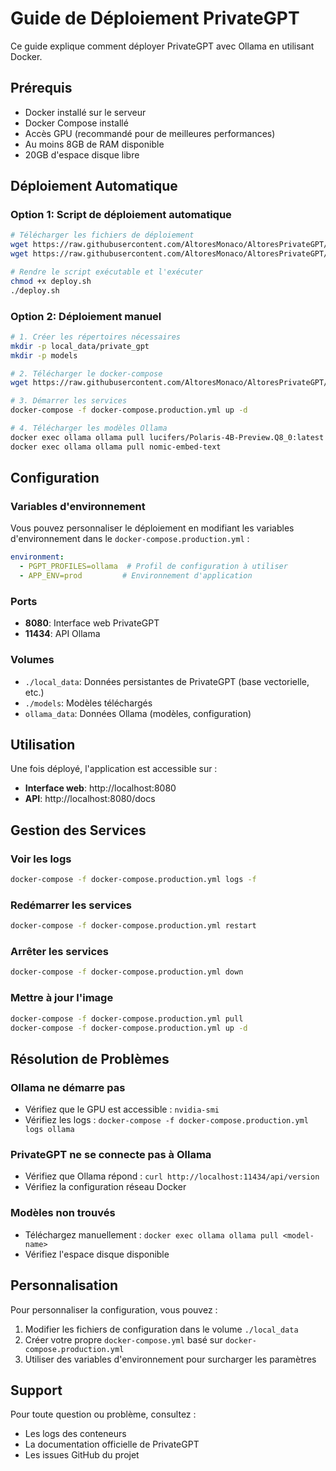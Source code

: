 # Guide de Déploiement PrivateGPT

Ce guide explique comment déployer PrivateGPT avec Ollama en utilisant Docker.

## Prérequis

- Docker installé sur le serveur
- Docker Compose installé
- Accès GPU (recommandé pour de meilleures performances)
- Au moins 8GB de RAM disponible
- 20GB d'espace disque libre

## Déploiement Automatique

### Option 1: Script de déploiement automatique

```bash
# Télécharger les fichiers de déploiement
wget https://raw.githubusercontent.com/AltoresMonaco/AltoresPrivateGPT/main/docker-compose.production.yml
wget https://raw.githubusercontent.com/AltoresMonaco/AltoresPrivateGPT/main/deploy.sh

# Rendre le script exécutable et l'exécuter
chmod +x deploy.sh
./deploy.sh
```

### Option 2: Déploiement manuel

```bash
# 1. Créer les répertoires nécessaires
mkdir -p local_data/private_gpt
mkdir -p models

# 2. Télécharger le docker-compose
wget https://raw.githubusercontent.com/AltoresMonaco/AltoresPrivateGPT/main/docker-compose.production.yml

# 3. Démarrer les services
docker-compose -f docker-compose.production.yml up -d

# 4. Télécharger les modèles Ollama
docker exec ollama ollama pull lucifers/Polaris-4B-Preview.Q8_0:latest
docker exec ollama ollama pull nomic-embed-text
```

## Configuration

### Variables d'environnement

Vous pouvez personnaliser le déploiement en modifiant les variables d'environnement dans le `docker-compose.production.yml` :

```yaml
environment:
  - PGPT_PROFILES=ollama  # Profil de configuration à utiliser
  - APP_ENV=prod         # Environnement d'application
```

### Ports

- **8080**: Interface web PrivateGPT
- **11434**: API Ollama

### Volumes

- `./local_data`: Données persistantes de PrivateGPT (base vectorielle, etc.)
- `./models`: Modèles téléchargés
- `ollama_data`: Données Ollama (modèles, configuration)

## Utilisation

Une fois déployé, l'application est accessible sur :
- **Interface web**: http://localhost:8080
- **API**: http://localhost:8080/docs

## Gestion des Services

### Voir les logs
```bash
docker-compose -f docker-compose.production.yml logs -f
```

### Redémarrer les services
```bash
docker-compose -f docker-compose.production.yml restart
```

### Arrêter les services
```bash
docker-compose -f docker-compose.production.yml down
```

### Mettre à jour l'image
```bash
docker-compose -f docker-compose.production.yml pull
docker-compose -f docker-compose.production.yml up -d
```

## Résolution de Problèmes

### Ollama ne démarre pas
- Vérifiez que le GPU est accessible : `nvidia-smi`
- Vérifiez les logs : `docker-compose -f docker-compose.production.yml logs ollama`

### PrivateGPT ne se connecte pas à Ollama
- Vérifiez que Ollama répond : `curl http://localhost:11434/api/version`
- Vérifiez la configuration réseau Docker

### Modèles non trouvés
- Téléchargez manuellement : `docker exec ollama ollama pull <model-name>`
- Vérifiez l'espace disque disponible

## Personnalisation

Pour personnaliser la configuration, vous pouvez :

1. Modifier les fichiers de configuration dans le volume `./local_data`
2. Créer votre propre `docker-compose.yml` basé sur `docker-compose.production.yml`
3. Utiliser des variables d'environnement pour surcharger les paramètres

## Support

Pour toute question ou problème, consultez :
- Les logs des conteneurs
- La documentation officielle de PrivateGPT
- Les issues GitHub du projet 